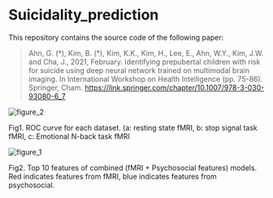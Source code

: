# Suicidality_prediction
This repository contains the source code of the following paper: 
> Ahn, G. (\*), Kim, B. (\*), Kim, K.K., Kim, H., Lee, E., Ahn, W.Y., Kim, J.W. and Cha, J., 2021, February. Identifying prepubertal children with risk for suicide using deep neural network trained on multimodal brain imaging. In International Workshop on Health Intelligence (pp. 75-86). Springer, Cham. https://link.springer.com/chapter/10.1007/978-3-030-93080-6_7

![figure_2](https://user-images.githubusercontent.com/58503653/162373249-bdc4c56c-d501-45d5-9192-0def07eea933.png) 

Fig1. ROC curve for each dataset. (a: resting state fMRI, b: stop signal task fMRI, c: Emotional N-back task fMRI

![figure_1](https://user-images.githubusercontent.com/58503653/162373243-c367d992-c11e-45ef-907c-946fe733a26c.png) 

Fig2. Top 10 features of combined (fMRI + Psychosocial features) models. Red indicates features from fMRI, blue indicates features from psychosocial.



